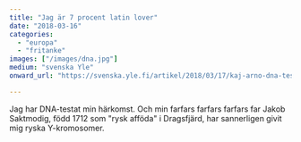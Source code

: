 ```yaml
---
title: "Jag är 7 procent latin lover"
date: "2018-03-16"
categories: 
  - "europa"
  - "fritanke"
images: ["/images/dna.jpg"]
medium: "svenska Yle"
onward_url: "https://svenska.yle.fi/artikel/2018/03/17/kaj-arno-dna-testade-sig-jag-ar-0-4-procent-ryss-och-64-procent-finne-men-7"

---
```


Jag har DNA-testat min härkomst. Och min farfars farfars farfars far Jakob Saktmodig, född 1712 som "rysk afföda" i Dragsfjärd, har sannerligen givit mig ryska Y-kromosomer.
